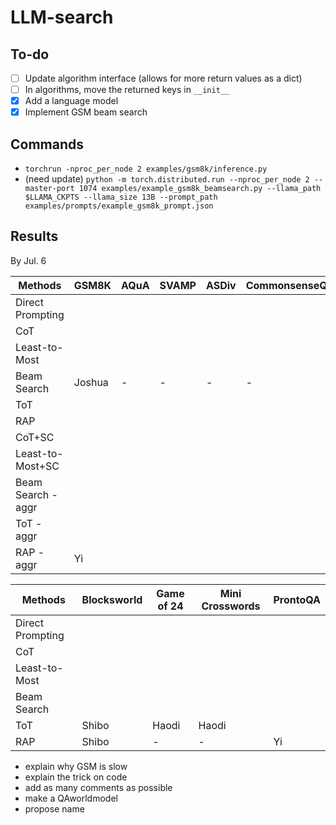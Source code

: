 # LLM-search

## To-do
- [ ] Update algorithm interface (allows for more return values as a dict)
- [ ] In algorithms, move the returned keys in `__init__`
- [x] Add a language model
- [x] Implement GSM beam search

## Commands
- `torchrun -nproc_per_node 2 examples/gsm8k/inference.py`
- (need update) `python -m torch.distributed.run --nproc_per_node 2 --master-port 1074 examples/example_gsm8k_beamsearch.py --llama_path $LLAMA_CKPTS --llama_size 13B --prompt_path examples/prompts/example_gsm8k_prompt.json`



## Results

By Jul. 6

|Methods|GSM8K|AQuA|SVAMP|ASDiv|CommonsenseQA|StrategyQA|
|-|-|-|-|-|-|-|
|Direct Prompting||
|CoT|
|Least-to-Most|
|Beam Search|Joshua|-|-|-|-|-|-|
|ToT|
|RAP|
|CoT+SC|
|Least-to-Most+SC|||||||
|Beam Search - aggr|
|ToT - aggr|
|RAP - aggr|Yi||||||


|Methods|Blocksworld|Game of 24|Mini Crosswords|ProntoQA|
|-|-|-|-|-|
|Direct Prompting|
|CoT|
|Least-to-Most|
|Beam Search|
|ToT|Shibo|Haodi|Haodi||
|RAP|Shibo|-|-|Yi|

- explain why GSM is slow
- explain the trick on code
- add as many comments as possible
- make a QAworldmodel
- propose name